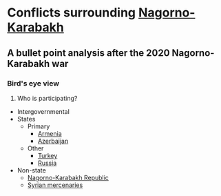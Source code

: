 # Conflicts surrounding [Nagorno-Karabakh](https://en.wikipedia.org/wiki/Nagorno-Karabakh)

## A bullet point analysis after the 2020 Nagorno-Karabakh war

### Bird's eye view

1. Who is participating?
  - Intergovernmental
  - States
    - Primary
      - [Armenia](https://en.wikipedia.org/wiki/Armenia)
      - [Azerbaijan](https://en.wikipedia.org/wiki/Azerbaijan)
    - Other
      - [Turkey](https://en.wikipedia.org/wiki/Turkey)
      - [Russia](https://en.wikipedia.org/wiki/Russia)
  - Non-state
      - [Nagorno-Karabakh Republic](https://en.wikipedia.org/wiki/Republic_of_Artsakh)
      - [Syrian mercenaries](./Participants/Syrian_mercenaries/akmckeever_com.pdf)

